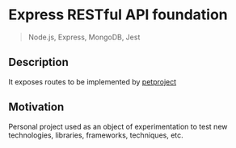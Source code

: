 # Express RESTful API foundation

> Node.js, Express, MongoDB, Jest

## Description

It exposes routes to be implemented by [petproject](https://github.com/josemartos/petproject)

## Motivation

Personal project used as an object of experimentation to test new technologies, libraries, frameworks, techniques, etc.
